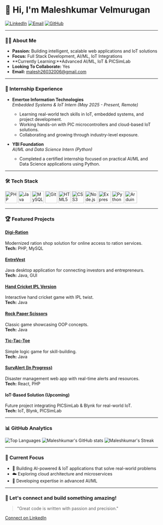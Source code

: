 # 👋 Hi, I'm Maleshkumar Velmurugan

[![LinkedIn](https://img.shields.io/badge/LinkedIn-blue?style=flat&logo=linkedin&logoColor=white)](https://www.linkedin.com/in/maleshkumar-v-8311aa333/)
[![Email](https://img.shields.io/badge/Email-red?style=flat&logo=gmail&logoColor=white)](mailto:malesh26032006@gmail.com)
[![GitHub](https://img.shields.io/badge/GitHub-181717?style=flat&logo=github&logoColor=white)](https://github.com/Maleshkumarvelmurugan1982)

---

### 👨‍💻 About Me

- **Passion:** Building intelligent, scalable web applications and IoT solutions  
- **Focus:** Full Stack Development, AI/ML, IoT Integrations  
- **Currently Learning:**Advanced AI/ML, IoT & PICSimLab  
- **Looking To Collaborate:** Yes  
- **Email:** malesh26032006@gmail.com  

---

### 🏢 Internship Experience

- **Emertxe Information Technologies**  
  *Embedded Systems & IoT Intern (May 2025 - Present, Remote)*  
  - Learning real-world tech skills in IoT, embedded systems, and project development.
  - Working hands-on with PIC microcontrollers and cloud-based IoT solutions.
  - Collaborating and growing through industry-level exposure.

- **YBI Foundation**  
  *AI/ML and Data Science Intern (Python)*  
  - Completed a certified internship focused on practical AI/ML and Data Science applications using Python.

---

### 🛠️ Tech Stack

<p align="left">
  <a href="https://www.php.net/" target="_blank"><img src="https://cdn.jsdelivr.net/gh/devicons/devicon/icons/php/php-original.svg" alt="PHP" width="40" height="40"/></a>
  <a href="https://www.java.com/" target="_blank"><img src="https://cdn.jsdelivr.net/gh/devicons/devicon/icons/java/java-original.svg" alt="Java" width="40" height="40"/></a>
  <a href="https://www.mysql.com/" target="_blank"><img src="https://cdn.jsdelivr.net/gh/devicons/devicon/icons/mysql/mysql-original.svg" alt="MySQL" width="40" height="40"/></a>
  <a href="https://git-scm.com/" target="_blank"><img src="https://cdn.jsdelivr.net/gh/devicons/devicon/icons/git/git-original.svg" alt="Git" width="40" height="40"/></a>
  <a href="https://developer.mozilla.org/en-US/docs/Web/HTML" target="_blank"><img src="https://cdn.jsdelivr.net/gh/devicons/devicon/icons/html5/html5-original.svg" alt="HTML5" width="40" height="40"/></a>
  <a href="https://developer.mozilla.org/en-US/docs/Web/CSS" target="_blank"><img src="https://cdn.jsdelivr.net/gh/devicons/devicon/icons/css3/css3-original.svg" alt="CSS3" width="40" height="40"/></a>
  <a href="https://nodejs.org/" target="_blank"><img src="https://cdn.jsdelivr.net/gh/devicons/devicon/icons/nodejs/nodejs-original.svg" alt="Node.js" width="40" height="40"/></a>
  <a href="https://expressjs.com/" target="_blank"><img src="https://cdn.jsdelivr.net/gh/devicons/devicon/icons/express/express-original.svg" alt="Express" width="40" height="40" style="background:white;"/></a>
  <a href="https://www.python.org/" target="_blank"><img src="https://cdn.jsdelivr.net/gh/devicons/devicon/icons/python/python-original.svg" alt="Python" width="40" height="40"/></a>
  <a href="https://www.arduino.cc/" target="_blank"><img src="https://cdn.jsdelivr.net/gh/devicons/devicon/icons/arduino/arduino-original.svg" alt="Arduino" width="40" height="40"/></a>
</p>

---

### 🏆 Featured Projects

#### [Digi-Ration](#)
Modernized ration shop solution for online access to ration services.  
**Tech:** PHP, MySQL

#### [EntreVest](#)
Java desktop application for connecting investors and entrepreneurs.  
**Tech:** Java, GUI

#### [Hand Cricket IPL Version](#)
Interactive hand cricket game with IPL twist.  
**Tech:** Java

#### [Rock Paper Scissors](#)
Classic game showcasing OOP concepts.  
**Tech:** Java

#### [Tic-Tac-Toe](#)
Simple logic game for skill-building.  
**Tech:** Java

#### [SurvAlert (In Progress)](#)
Disaster management web app with real-time alerts and resources.  
**Tech:** React, PHP

#### IoT-Based Solution (Upcoming)
Future project integrating PICSimLab & Blynk for real-world IoT.  
**Tech:** IoT, Blynk, PICSimLab

---

### 📊 GitHub Analytics

![Top Languages](https://github-readme-stats.vercel.app/api/top-langs/?username=Maleshkumarvelmurugan1982&layout=compact&hide=css,html&langs_count=8)
![Maleshkumar's GitHub stats](https://github-readme-stats.vercel.app/api?username=Maleshkumarvelmurugan1982&show_icons=true&theme=react)
![Maleshkumar's Streak](https://github-readme-streak-stats.herokuapp.com/?user=Maleshkumarvelmurugan1982&theme=react)

---

### 🚀 Current Focus

- 🧠 Building AI-powered & IoT applications that solve real-world problems
- ☁️ Exploring cloud architecture and microservices
- 🤖 Developing expertise in advanced AI/ML

---

### 🤝 Let's connect and build something amazing!

> "Great code is written with passion and precision."

[Connect on LinkedIn](https://www.linkedin.com/in/maleshkumar-v-8311aa333/)
